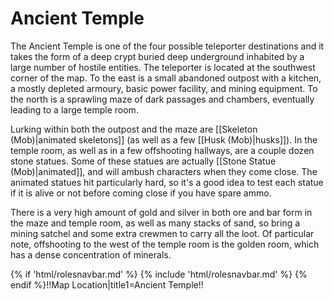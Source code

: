 # Ancient Temple
The Ancient Temple is one of the four possible teleporter destinations and it takes the form of a deep crypt buried deep underground inhabited by a large number of hostile entities. The teleporter is located at the southwest corner of the map. To the east is a small abandoned outpost with a kitchen, a mostly depleted armoury, basic power facility, and mining equipment. To the north is a sprawling maze of dark passages and chambers, eventually leading to a large temple room. 

Lurking within both the outpost and the maze are [[Skeleton (Mob)|animated skeletons]] (as well as a few [[Husk (Mob)|husks]]). In the temple room, as well as in a few offshooting hallways, are a couple dozen stone statues. Some of these statues are actually [[Stone Statue (Mob)|animated]], and will ambush characters when they come close. The animated statues hit particularly hard, so it's a good idea to test each statue if it is alive or not before coming close if you have spare ammo.

There is a very high amount of gold and silver in both ore and bar form in the maze and temple room, as well as many stacks of sand, so bring a mining satchel and some extra crewmen to carry all the loot. Of particular note, offshooting to the west of the temple room is the golden room, which has a dense concentration of minerals.

{% if 'html/rolesnavbar.md' %}
    {% include 'html/rolesnavbar.md' %}
{% endif %}!!Map Location|title1=Ancient Temple!!